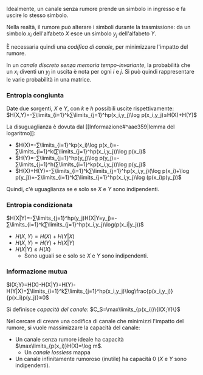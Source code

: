 Idealmente, un canale senza rumore prende un simbolo in ingresso e fa uscire lo stesso simbolo.

Nella realtà, il rumore può alterare i simboli durante la trasmissione: da un simbolo $x_i$ dell'alfabeto $X$ esce un simbolo $y_j$ dell'alfabeto $Y$.

È necessaria quindi una *codifica di canale*, per minimizzare l'impatto del rumore.

In un *canale discreto senza memoria tempo-invariante*, la probabilità che un $x_i$ diventi un $y_j$ in uscita è nota per ogni $i$ e $j$. Si può quindi rappresentare le varie probabilità in una matrice.

### Entropia congiunta

Date due sorgenti, $X$ e $Y$, con $k$ e $h$ possibili uscite rispettivamente:
$H(X,Y)=-∑\limits_{i=1}^k∑\limits_{j=1}^hp(x_i,y_j)\log p(x_i,y_j)≤H(X)+H(Y)$

La disuguaglianza è dovuta dal [[Informazione#^aae359|lemma del logaritmo]]:
- $H(X)=-∑\limits_{i=1}^kp(x_i)\log p(x_i)=-∑\limits_{i=1}^k(∑\limits_{j=1}^hp(x_i,y_j))\log p(x_i)$
- $H(Y)=-∑\limits_{j=1}^hp(y_j)\log p(y_j)=-∑\limits_{j=1}^h(∑\limits_{i=1}^kp(x_i,y_j))\log p(y_j)$
- $H(X)+H(Y)=-∑\limits_{i=1}^k∑\limits_{j=1}^hp(x_i,y_j)(\log p(x_i)+\log p(y_j))=-∑\limits_{i=1}^k∑\limits_{j=1}^hp(x_i,y_j)\log (p(x_i)p(y_j))$

Quindi, c'è uguaglianza se e solo se $X$ e $Y$ sono indipendenti.

### Entropia condizionata

$H(X|Y)=-∑\limits_{j=1}^hp(y_j)H(X|Y=y_j)=-∑\limits_{i=1}^k∑\limits_{j=1}^hp(x_i,y_j)\log(p(x_i|y_j))$
- $H(X,Y)=H(X)+H(Y|X)$
- $H(X,Y)=H(Y)+H(X|Y)$
- $H(X|Y)≤H(X)$
	- Sono uguali se e solo se $X$ e $Y$ sono indipendenti.

### Informazione mutua

$I(X;Y)=H(X)-H(X|Y)=H(Y)-H(Y|X)=∑\limits_{i=1}^k∑\limits_{j=1}^hp(x_i,y_j)\log\frac{p(x_i,y_j)}{p(x_i)p(y_j)}≥0$

Si definisce *capacità del canale*:
$C_S=\max\limits_{p(x_i)}\{I(X;Y)\}$

Nel cercare di creare una codifica di canale che minimizzi l'impatto del rumore, si vuole massimizzare la capacità del canale:
- Un canale senza rumore ideale ha capacità $\max\limits_{p(x_i)}H(X)=\log m$.
	- Un *canale lossless* mappa
- Un canale infinitamente rumoroso (inutile) ha capacità $0$ ($X$ e $Y$ sono indipendenti).